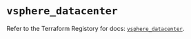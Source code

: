 # `vsphere_datacenter`

Refer to the Terraform Registory for docs: [`vsphere_datacenter`](https://registry.terraform.io/providers/hashicorp/vsphere/2.5.0/docs/resources/datacenter).
